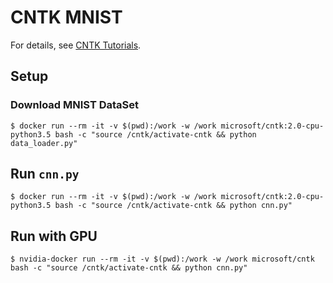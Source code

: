 # CNTK MNIST
For details, see [CNTK Tutorials](https://notebooks.azure.com/cntk/libraries/tutorials).

## Setup

### Download MNIST DataSet
``` console
$ docker run --rm -it -v $(pwd):/work -w /work microsoft/cntk:2.0-cpu-python3.5 bash -c "source /cntk/activate-cntk && python data_loader.py"
```

## Run `cnn.py`
``` console
$ docker run --rm -it -v $(pwd):/work -w /work microsoft/cntk:2.0-cpu-python3.5 bash -c "source /cntk/activate-cntk && python cnn.py"
```

## Run with GPU
``` console
$ nvidia-docker run --rm -it -v $(pwd):/work -w /work microsoft/cntk bash -c "source /cntk/activate-cntk && python cnn.py"
```
